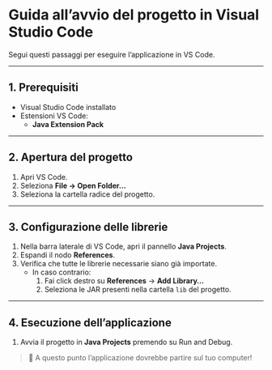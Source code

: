 # Guida all’avvio del progetto in Visual Studio Code

Segui questi passaggi per eseguire l’applicazione in VS Code.

---

## 1. Prerequisiti

- Visual Studio Code installato  
- Estensioni VS Code:
  - **Java Extension Pack**

---

## 2. Apertura del progetto

1. Apri VS Code.  
2. Seleziona **File → Open Folder…**  
3. Seleziona la cartella radice del progetto.

---

## 3. Configurazione delle librerie

1. Nella barra laterale di VS Code, apri il pannello **Java Projects**.  
2. Espandi il nodo **References**.  
3. Verifica che tutte le librerie necessarie siano già importate.  
   - In caso contrario:
     1. Fai click destro su **References** → **Add Library…**  
     2. Seleziona le JAR presenti nella cartella `lib` del progetto.

---

## 4. Esecuzione dell’applicazione

1. Avvia il progetto in **Java Projects** premendo su Run and Debug.

> 🎉 A questo punto l’applicazione dovrebbe partire sul tuo computer!
